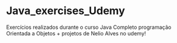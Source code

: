 # Java_exercises_Udemy

Exercícios realizados durante o curso Java Completo programação Orientada a Objetos + projetos de Nelio Alves no udemy!

